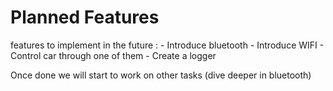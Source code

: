 # Planned Features

features to implement in the future :
    - Introduce bluetooth
    - Introduce WIFI
    - Control car through one of them
    - Create a logger

Once done we will start to work on other tasks (dive deeper in bluetooth)
